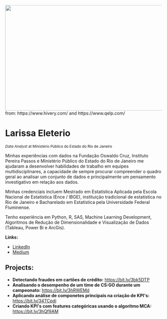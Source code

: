 <img src="http://blog.else-corp.com/wp-content/uploads/2019/07/What-can-AI-do-for-Fashion-today.jpg" data-canonical-src="http://blog.else-corp.com/wp-content/uploads/2019/07/What-can-AI-do-for-Fashion-today.jpg" width="800" height="340" />                                                      
from: https://www.hivery.com/ and https://www.qelp.com/


# Larissa Eleterio
<sub>*Data Analyst* at Ministério Público do Estado do Rio de Janeiro</sub>

Minhas experiências com dados na Fundação Oswaldo Cruz, Instituto Pereira Passos e Ministério Público do Estado do Rio de Janeiro me ajudaram a desenvolver habilidades de trabalho em equipes multidisciplinares, a capacidade de sempre procurar compreender o quadro geral ao analisar um conjunto de dados e principalmente um pensamento investigativo em relação aos dados.

Minhas credenciais incluem Mestrado em Estatística Aplicada pela Escola Nacional de Estatística (Ence / IBGE), instituição tradicional de estatística no Rio de Janeiro e Bacharelado em Estatística pela Universidade Federal Fluminense. 

Tenho experiência em Python, R, SAS, Machine Learning Development, Algoritmos de Redução de Dimensionalidade e Visualização de Dados (Tableau, Power Bi e ArcGis).

**Links:**
* [LinkedIn](https://www.linkedin.com/in/larissaeleterio)
* [Medium](https://www.medium.com/@larissa.eleterio)

## Projects:

* **Detectando fraudes em cartões de crédito:** https://bit.ly/3bk5DTP
* **Analisando o desempenho de um time de CS:GO durante um campeonato:** https://bit.ly/3hRWEMd
* **Aplicando análise de componetes principais na criação de KPI's:** https://bit.ly/34TCpdj
* **Criando KPI's com features categóricas usando o algoritmo MCA:** https://bit.ly/3hQf9AM

